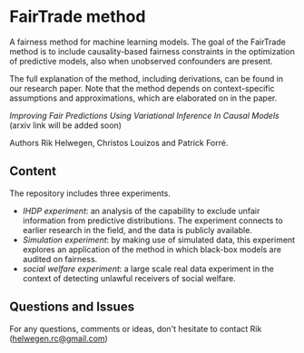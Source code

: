 # FairTrade method

A fairness method for machine learning models.
The goal of the FairTrade method is to include causality-based fairness constraints in the optimization of predictive models, also when unobserved confounders are present.


The full explanation of the method, including derivations, can be found in our research paper. Note that the method depends on context-specific assumptions and approximations, which are elaborated on in the paper.

<em>Improving Fair Predictions Using Variational Inference In Causal Models</em>
 (arxiv link will be added soon)

Authors Rik Helwegen, Christos Louizos and Patrick Forré.


## Content

The repository includes three experiments.
- <em>IHDP experiment</em>: an analysis of the capability to exclude unfair information from predictive distributions. The experiment connects to earlier research in the field, and the data is publicly available.
- <em>Simulation experiment</em>: by making use of simulated data, this experiment explores an application of the method in which black-box models are audited on fairness.
- <em>social welfare experiment</em>: a large scale real data experiment in the context of detecting unlawful receivers of social welfare.  

## Questions and Issues

For any questions, comments or ideas, don't hesitate to contact Rik (helwegen.rc@gmail.com)
